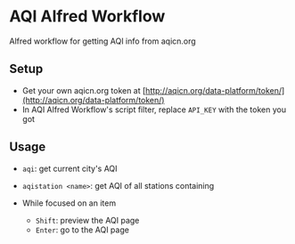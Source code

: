 # AQI Alfred Workflow
Alfred workflow for getting AQI info from aqicn.org

## Setup
- Get your own aqicn.org token at [http://aqicn.org/data-platform/token/](http://aqicn.org/data-platform/token/)
- In AQI Alfred Workflow's script filter, replace ```API_KEY``` with the token you got

## Usage
- ```aqi```: get current city's AQI

- ```aqistation <name>```: get AQI of all stations containing <name>

- While focused on an item
  - ```Shift```: preview the AQI page
  - ```Enter```: go to the AQI page
